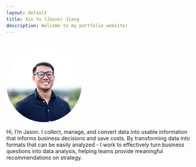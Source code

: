 ```yaml
---
layout: default
title: Xin Yu (Jason) Jiang
description: Welcome to my portfolio website!
---
```


<br>

<!-- <img src="/images/homepage_img.jpg" alt="homepage_img" width="200" style="border-radius:50%;  filter:brightness(1.1);"> -->
<img src="/images/me.jpg" alt="homepage_img" width="200" style="border-radius:50%; filter:brightness(1.1); z-index:0"> 

<br>

Hi, I’m Jason. I collect, manage, and convert data into usable information that informs business decisions and save costs. By transforming data into formats that can be easily analyzed - I work to effectively turn business questions into data analysis, helping teams provide meaningful recommendations on strategy. 

<!-- You can find my most recent resume <a href="jason_resume.pdf" target="_blank"><u>here</u></a>. -->

<br>

<!-- Check out my <a href="/projects/"><u>recent projects</u></a>. -->
